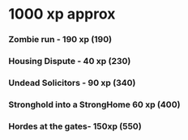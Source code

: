 # 1000 xp approx

### Zombie run - 190 xp (190)
### Housing Dispute - 40 xp (230)
### Undead Solicitors - 90 xp (340)
### Stronghold into a StrongHome 60 xp (400)
### Hordes at the gates- 150xp (550)

